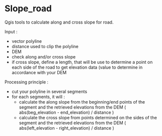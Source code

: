 # Slope_road
Qgis tools to calculate along and cross slope for road.

Input :
  - vector polyline
  - distance used to clip the polyline
  - DEM
  - check along and/or cross slope
  - if cross slope, define a length, that will be use to determine a point on each side of the road to get elevation data (value to determine in accordance with your DEM

Processing principle :
	
  - cut your polyline in several segments
  - for each segments, it will :
    - calculate the along slope from the beginning/end points of the segment and the retrieved elevations from the DEM ( abs(beg_elevation - end_elevation) / distance )
    - calculate the cross slope from points determined on the sides of the segment and the retrieved elevations from the DEM ( abs(left_elevation - right_elevation) / distance )
